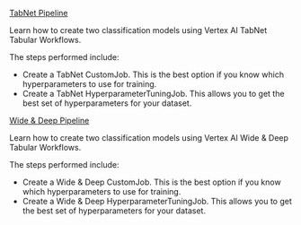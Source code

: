 
[TabNet Pipeline](https://github.com/GoogleCloudPlatform/vertex-ai-samples/blob/main/notebooks/official/tabular_workflows/tabnet_on_vertex_pipelines.ipynb)

Learn how to create two classification models using Vertex AI TabNet Tabular Workflows.

The steps performed include:

- Create a TabNet CustomJob. This is the best option if you know which hyperparameters to use for training.
- Create a TabNet HyperparameterTuningJob. This allows you to get the best set of hyperparameters for your dataset.



[Wide & Deep Pipeline](https://github.com/GoogleCloudPlatform/vertex-ai-samples/blob/main/notebooks/official/tabular_workflows/wide_and_deep_on_vertex_pipelines.ipynb)

Learn how to create two classification models using Vertex AI Wide & Deep Tabular Workflows.

The steps performed include:

- Create a Wide & Deep CustomJob. This is the best option if you know which hyperparameters to use for training.
- Create a Wide & Deep HyperparameterTuningJob. This allows you to get the best set of hyperparameters for your dataset.


